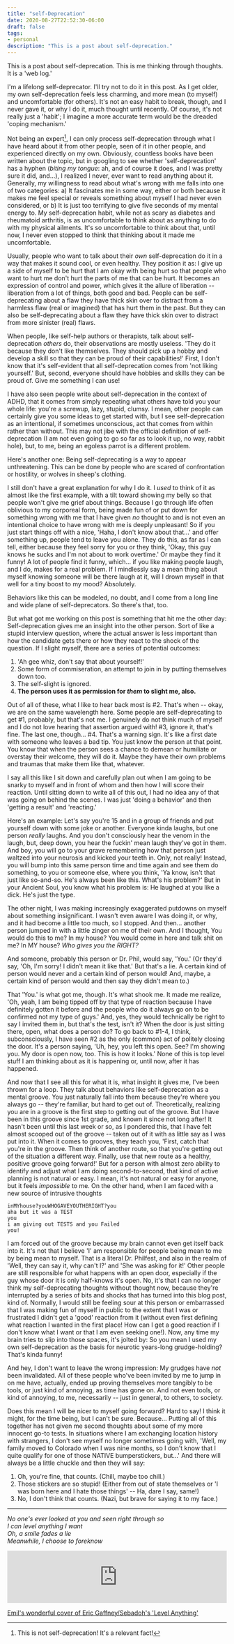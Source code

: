 ```yaml
---
title: "self-Deprecation"
date: 2020-08-27T22:52:30-06:00
draft: false
tags:
- personal
description: "This is a post about self-deprecation."
---
```

<style>
    ol {margin-bottom: .8rem;
    }
    </style>
This is a post about self-deprecation. This is me thinking through thoughts. It is a 'web log.'

<!--more-->

I'm a lifelong self-deprecator. I'll try not to do it in this post. As I get older, my own self-deprecation feels less charming, and more mean (to myself) and uncomfortable (for others). It's not an easy habit to break, though, and I never gave it, or why I do it, much thought until recently. Of course, it's not really just a 'habit'; I imagine a more accurate term would be the dreaded 'coping mechanism.'

Not being an expert[^1], I can only process self-deprecation through what I have heard about it from other people, seen of it in other people, and experienced directly on my own. Obviously, countless books have been written about the topic, but in googling to see whether 'self-deprecation' has a hyphen (*biting my tongue*: ah, and of course it does, and I was pretty sure it did, and...), I realized I never, ever want to read anything about it. Generally, my willingness to read about what's wrong with me falls into one of two categories: a) It fascinates me in some way, either or both because it makes me feel special or reveals something about myself I had never even considered, or b) It is just too terrifying to give five seconds of my mental energy to. My self-deprecation habit, while not as scary as diabetes and rheumatoid arthritis, is as uncomfortable to think about as anything to do with my physical ailments. It's so uncomfortable to think about that, until now, I never even stopped to think that thinking about it made me uncomfortable.

Usually, people who want to talk about their *own* self-deprecation do it in a way that makes it sound cool, or even healthy. They position it as: I give up a side of myself to be hurt that I am okay with being hurt so that people who want to hurt me don't hurt the parts of me that can be hurt. It becomes an expression of control and power, which gives it the allure of liberation -- liberation from a lot of things, both good and bad. People can be self-deprecating about a flaw they have thick skin over to distract from a harmless flaw (real or imagined) that has hurt them in the past. But they can also be self-deprecating about a flaw they have thick skin over to distract from more sinister (real) flaws.

When people, like self-help authors or therapists, talk about self-deprecation *others* do, their observations are mostly useless. 'They do it because they don't like themselves. They should pick up a hobby and develop a skill so that they can be proud of their capabilities!' First, I don't know that it's self-evident that all self-deprecation comes from 'not liking yourself.' But, second, everyone should have hobbies and skills they can be proud of. Give me something I can use! 

I have also seen people write about self-deprecation in the context of ADHD, that it comes from simply repeating what others have told you your whole life: you're a screwup, lazy, stupid, clumsy. I mean, other people can certainly give you some ideas to get started with, but I see self-deprecation as an intentional, if sometimes unconscious, act that comes from within rather than without. This may not jibe with the official definition of self-deprecation (I am not even going to go so far as to look it up, no way, rabbit hole), but, to me, being an egoless parrot is a different problem. 

Here's another one: Being self-deprecating is a way to appear unthreatening. This can be done by people who are scared of confrontation or hostility, or wolves in sheep's clothing. 

I still don't have a great explanation for why I do it. I *used* to think of it as almost like the first example, with a tilt toward showing my belly so that people won't give me grief about things. Because I go through life often oblivious to my corporeal form, being made fun of or put down for something wrong with me that I have given *no* thought to and is not even an intentional choice to have wrong with me is deeply unpleasant! So if you just start things off with a nice, 'Haha, I don't know about that...' and offer something up, people tend to leave you alone. They do this, as far as I can tell, either because they feel sorry for you or they think, 'Okay, this guy knows he sucks and I'm not about to work overtime.' Or maybe they find it funny! A lot of people find it funny, which... if you like making people laugh, and I do, makes for a real problem. If I mindlessly say a mean thing about myself knowing someone will be there laugh at it, will I drown myself in that well for a tiny boost to my mood? Absolutely.

Behaviors like this can be modeled, no doubt, and I come from a long line and wide plane of self-deprecators. So there's that, too. 

But what got me working on this post is something that hit me the other day: Self-deprecation gives me an insight into the other person. Sort of like a stupid interview question, where the actual answer is less important than how the candidate gets there or how they react to the shock of the question. If I slight myself, there are a series of potential outcomes:

1. 'Ah gee whiz, don't say that about yourself!'
2. Some form of commiseration, an attempt to join in by putting themselves down too.
3. The self-slight is ignored.
4. **The person uses it as permission for *them* to slight me, also.**

Out of all of these, what I like to hear back most is #2. That's when -- okay, we are on the same wavelength here. Some people are self-deprecating to get #1, probably, but that's not me. I genuinely do not think much of myself and I do not love hearing that assertion argued with! #3, ignore it, that's fine. The last one, though... #4. That's a warning sign. It's like a first date with someone who leaves a bad tip. You just know the person at that point. You know that when the person sees a chance to demean or humiliate or overstay their welcome, they will do it. Maybe they have their own problems and traumas that make them like that, whatever.

I say all this like I sit down and carefully plan out when I am going to be snarky to myself and in front of whom and then how I will score their reaction. Until sitting down to write all of this out, I had no idea any of that was going on behind the scenes. I was just 'doing a behavior' and then 'getting a result' and 'reacting.' 

Here's an example: Let's say you're 15 and in a group of friends and put yourself down with some joke or another. Everyone kinda laughs, but one person *really* laughs. And you don't consciously hear the venom in the laugh, but, deep down, you hear the fuckin' mean laugh they've got in them. And boy, you will go to your grave remembering how that person just waltzed into your neurosis and kicked your teeth in. Only, not really! Instead, you will bump into this same person time and time again and see them do something, to you or someone else, where you think, 'Ya know, isn't that just like so-and-so. He's always been like this. What's his problem?' But in your Ancient Soul, you know what his problem is: He laughed at you like a dick. He's just the type. 

The other night, I was making increasingly exaggerated putdowns on myself about something insignificant. I wasn't even aware I was doing it, or why, and it had become a little too much, so I stopped. And then... another person jumped in with a little zinger on me of their own. And I thought, You would do this to me? In my house? You would come in here and talk shit on me? In MY house? *Who gives you the RIGHT?*

And someone, probably this person or Dr. Phil, would say, 'You.' (Or they'd say, 'Oh, I'm sorry! I didn't mean it like that.' But that's a lie. A certain kind of person would never and a certain kind of person would! And, maybe, a certain kind of person would and then say they didn't mean to.)

That 'You.' is what got me, though. It's what shook me. It made me realize, 'Oh, yeah, I am being tipped off by that type of reaction because I have definitely gotten it before and the people who do it always go on to be confirmed not my type of guys.' And, yes, they would technically be right to say I invited them in, but that's the test, isn't it? When the door is just sitting there, open, what does a person do? To go back to #1-4, I think, subconsciously, I have seen #2 as the only (common) act of politely closing the door. It's a person saying, 'Uh, hey, you left this open. See? I'm showing you. My door is open now, too. This is how it looks.' None of this is top level stuff I am thinking about as it is happening or, until now, after it has happened.

And now that I see all this for what it is, what insight it gives me, I've been thrown for a loop. They talk about behaviors like self-deprecation as a mental groove. You just naturally fall into them because they're where you always go -- they're familiar, but hard to get out of. Theoretically, realizing you are in a groove is the first step to getting out of the groove. But I have been in this groove since 1st grade, and known it since not long after! It hasn't been until this last week or so, as I pondered this, that I have felt almost scooped out of the groove -- taken out of it with as little say as I was put into it. When it comes to grooves, they teach you, 'First, catch that you're in the groove. Then think of another route, so that you're getting out of the situation a different way. Finally, use that new route as a healthy, positive groove going forward!' But for a person with almost zero ability to identify and adjust what I am doing second-to-second, that kind of active planning is not natural or easy. I mean, it's not natural or easy for anyone, but it feels *impossible* to me. On the other hand, when I am faced with a new source of intrusive thoughts

```
inMYhouse?youWHOGAVEYOUTHERIGHT?you
aha but it was a TEST
you
i am giving out TESTS and you Failed
you!
```

I am forced out of the groove because my brain cannot even get itself back into it. It's not that I believe 'I' am responsible for people being mean to me by being mean to myself. That is a literal Dr. Philfest, and also in the realm of 'Well, they can say it, why can't I?' and 'She was asking for it!' Other people are still responsible for what happens with an open door, especially if the guy whose door it is only half-knows it's open. No, it's that I can no longer think my self-deprecating thoughts without thought now, because they're interrupted by a series of bits and shocks that has turned into this blog post, kind of. Normally, I would still be feeling sour at this person or embarrassed that I was making fun of myself in public to the extent that I was or frustrated I didn't get a 'good' reaction from it (without even first defining what reaction I wanted in the first place! How can I get a good reaction if I don't know what I want or that I am even seeking one!). Now, any time my brain tries to slip into those spaces, it's jolted by: So you mean I used my own self-deprecation as the basis for neurotic years-long grudge-holding? That's kinda funny!

And hey, I don't want to leave the wrong impression: My grudges have *not* been invalidated. All of these people who've been invited by me to jump in on me have, actually, ended up proving themselves more tangibly to be tools, or just kind of annoying, as time has gone on. And not even tools, or kind of annoying, to me, necessarily -- just in general, to others, to society.

Does this mean I will be nicer to myself going forward? Hard to say! I think it might, for the time being, but I can't be sure. Because... Putting all of this together has not given me second thoughts about some of my more innocent go-to tests. In situations where I am exchanging location history with strangers, I don't see myself no longer sometimes going with, 'Well, my family moved to Colorado when I was nine months, so I don't know that I quite qualify for one of those NATIVE bumperstickers, but...' And there will always be a little chuckle and then they will say:

1. Oh, you're fine, that counts. (Chill, maybe too chill.)
2. Those stickers are so stupid! (Either from out of state themselves or 'I was born here and I hate those things' -- Ha, dare I say, same!)
3. No, I don't think that counts. (Nazi, but brave for saying it to my face.)

-----

*No one's ever looked at you and seen right through so*  
*I can level anything I want*  
*Oh, a smile fades a lie*  
*Meanwhile, I choose to foreknow*  

<iframe style="border: 0; width: 100%; height: 120px;" src="https://bandcamp.com/EmbeddedPlayer/album=950698886/size=large/bgcol=ffffff/linkcol=7137dc/tracklist=false/artwork=small/track=1468460924/transparent=true/" seamless><a href="http://holysons.bandcamp.com/album/decline-of-the-west-vol-i-ii">Decline of the West, Vol. I &amp; II by Holy Sons</a></iframe>  

[Emil's wonderful cover of Eric Gaffney/Sebadoh's 'Level Anything'](https://www.youtube.com/watch?v=rA3jAKaTZcc)  

[^1]: This is not self-deprecation! It's a relevant fact!